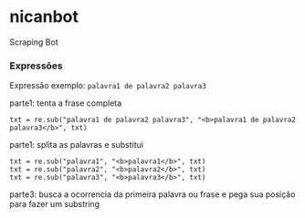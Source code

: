 # nicanbot
Scraping Bot

### Expressões

Expressão exemplo: `palavra1 de palavra2 palavra3`

parte1: tenta a frase completa

```
txt = re.sub("palavra1 de palavra2 palavra3", "<b>palavra1 de palavra2 palavra3</b>", txt)
```

parte1: splita as palavras e substitui

```
txt = re.sub("palavra1", "<b>palavra1</b>", txt)
txt = re.sub("palavra2", "<b>palavra2</b>", txt)
txt = re.sub("palavra3", "<b>palavra3</b>", txt)
```

parte3: busca a ocorrencia da primeira palavra ou frase e pega sua posição para fazer um substring

